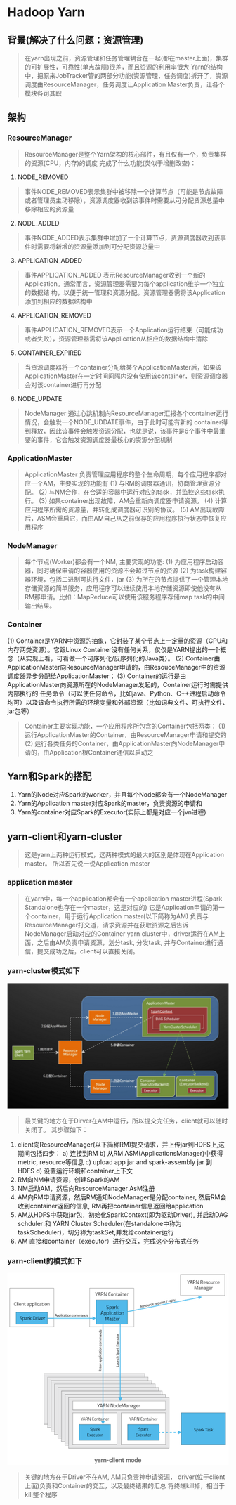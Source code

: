 # Hadoop Yarn
## 背景(解决了什么问题：资源管理) 
> 在yarn出现之前，资源管理和任务管理耦合在一起(都在master上面)，集群的可扩展性，可靠性(单点故障)很差，而且资源的利用率很大
> Yarn的结构中，把原来JobTracker管的两部分功能(资源管理，任务调度)拆开了，资源调度由ResourceManager，任务调度让Application Master负责，让各个模块各司其职

## 架构
### ResourceManager
> ResourceManager是整个Yarn架构的核心部件，有且仅有一个，负责集群的资源(CPU，内存)的调度
> 完成了什么功能(类似于增删改查)：
1. NODE_REMOVED
> 事件NODE_REMOVED表示集群中被移除一个计算节点（可能是节点故障或者管理员主动移除），资源调度器收到该事件时需要从可分配资源总量中移除相应的资源量

2. NODE_ADDED
> 事件NODE_ADDED表示集群中增加了一个计算节点，资源调度器收到该事件时需要将新增的资源量添加到可分配资源总量中

3. APPLICATION_ADDED
> 事件APPLICATION_ADDED 表示ResourceManager收到一个新的Application。通常而言，资源管理器需要为每个application维护一个独立的数据结 构，以便于统一管理和资源分配。资源管理器需将该Application添加到相应的数据结构中

4. APPLICATION_REMOVED
> 事件APPLICATION_REMOVED表示一个Application运行结束（可能成功或者失败），资源管理器需将该Application从相应的数据结构中清除

5. CONTAINER_EXPIRED
> 当资源调度器将一个container分配给某个ApplicationMaster后，如果该ApplicationMaster在一定时间间隔内没有使用该container，则资源调度器会对该container进行再分配

6. NODE_UPDATE
> NodeManager 通过心跳机制向ResourceManager汇报各个container运行情况，会触发一个NODE_UDDATE事件，由于此时可能有新的 container得到释放，因此该事件会触发资源分配，也就是说，该事件是6个事件中最重要的事件，它会触发资源调度器最核心的资源分配机制

### ApplicationMaster
> ApplicationMaster 负责管理应用程序的整个生命周期，每个应用程序都对应一个AM，主要实现的功能有
    (1) 与RM的调度器通讯，协商管理资源分配。
    (2) 与NM合作，在合适的容器中运行对应的task，并监控这些task执行。
    (3) 如果container出现故障，AM会重新向调度器申请资源。
    (4) 计算应用程序所需的资源量，并转化成调度器可识别的协议。
    (5) AM出现故障后，ASM会重启它，而由AM自己从之前保存的应用程序执行状态中恢复应用程序

### NodeManager
> 每个节点(Worker)都会有一个NM, 主要实现的功能:
(1) 为应用程序启动容器，同时确保申请的容器使用的资源不会超过节点的资源
(2) 为task构建容器环境，包括二进制可执行文件，jar
(3) 为所在的节点提供了一个管理本地存储资源的简单服务，应用程序可以继续使用本地存储资源即使他没有从RM那申请。比如：MapReduce可以使用该服务程序存储map task的中间输出结果。

### Container
(1) Container是YARN中资源的抽象，它封装了某个节点上一定量的资源（CPU和内存两类资源）。它跟Linux Container没有任何关系，仅仅是YARN提出的一个概念（从实现上看，可看做一个可序列化/反序列化的Java类）。
(2) Container由ApplicationMaster向ResourceManager申请的，由ResouceManager中的资源调度器异步分配给ApplicationMaster；
(3) Container的运行是由ApplicationMaster向资源所在的NodeManager发起的，Container运行时需提供内部执行的 任务命令（可以使任何命令，比如java、Python、C++进程启动命令均可）以及该命令执行所需的环境变量和外部资源（比如词典文件、可执行文件、 jar包等）
> Container主要实现功能，一个应用程序所包含的Container包括两类：
(1) 运行ApplicationMaster的Container，由ResourceManager申请和提交的
(2) 运行各类任务的Container，由ApplicationMaster向NodeManager申请的，由Application根Container通信以启动之

## Yarn和Spark的搭配
1. Yarn的Node对应Spark的worker，并且每个Node都会有一个NodeManager
2. Yarn的Application master对应Spark的master，负责资源的申请和
3. Yarn的container对应Spark的Executor(实际上都是对应一个jvn进程)
## yarn-client和yarn-cluster
> 这是yarn上两种运行模式，这两种模式的最大的区别是体现在Application master。
> 所以首先说一说Application master

### application master
> 在yarn中，每一个application都会有一个application master进程(Spark Standalone也存在一个master，这是对应的)
> 它是Application申请的第一个container，用于运行Application master(以下简称为AM)
> 负责与ResourceManager打交道，请求资源并在获取资源之后告诉NodeManager启动对应的Container
> yarn cluster中，driver运行在AM上面，之后由AM负责申请资源，划分task, 分发task, 并与Container进行通信，提交成功之后，client可以直接关闭。

### yarn-cluster模式如下
![cluster模式](pic/yarn-cluster.png)
> 最关键的地方在于Dirver在AM中运行，所以提交完任务，client就可以随时关闭了。
> 其步骤如下：
1. client向ResourceManager(以下简称RM)提交请求，并上传jar到HDFS上,这期间包括四步：
    a) 连接到RM
    b) 从RM ASM(ApplicationsManager)中获得metric, resource等信息
    c) upload app jar and spark-assembly jar 到HDFS
    d) 设置运行环境和container上下文
2. RM向NM申请资源，创建Spark的AM
3. NM启动AM，然后向ResourceManager AsM注册
4. AM向RM申请资源，然后RM通知NodeManager是分配container, 然后RM会收到container返回的信息, RM再把container信息返回给application
5. AM从HDFS中获取jar包，初始化SparkContext(即为驱动Driver), 并启动DAG schduler 和 YARN Cluster Scheduler(在standalone中称为taskScheduler)，切分称为taskSet,并发给container运行
6. AM 直接和container（executor）进行交互，完成这个分布式任务

### yarn-client的模式如下
![client模式](pic/yarn-client.png)
> 关键的地方在于Driver不在AM, AM只负责神申请资源，
> driver(位于client上面)负责和Container的交互，以及最终结果的汇总
> 将终端kill掉，相当于kill整个程序






